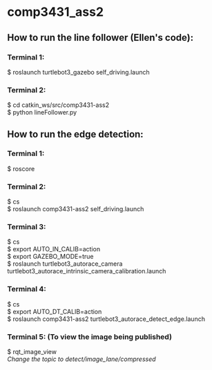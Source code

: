 # comp3431_ass2

## How to run the line follower (Ellen's code):
### Terminal 1:
$ roslaunch turtlebot3_gazebo self_driving.launch

### Terminal 2:
$ cd catkin_ws/src/comp3431-ass2 <br/>
$ python lineFollower.py

## How to run the edge detection:

### Terminal 1:
$ roscore

### Terminal 2:
$ cs </br>
$ roslaunch comp3431-ass2 self_driving.launch

### Terminal 3:
$ cs </br>
$ export AUTO_IN_CALIB=action </br>
$ export GAZEBO_MODE=true </br>
$ roslaunch turtlebot3_autorace_camera turtlebot3_autorace_intrinsic_camera_calibration.launch

### Terminal 4:
$ cs </br> 
$ export AUTO_DT_CALIB=action </br> 
$ roslaunch comp3431-ass2 turtlebot3_autorace_detect_edge.launch

### Terminal 5: (To view the image being published)
$ rqt_image_view </br> 
*Change the topic to detect/image_lane/compressed*
